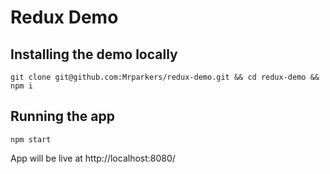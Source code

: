 # Redux Demo

## Installing the demo locally

```
git clone git@github.com:Mrparkers/redux-demo.git && cd redux-demo && npm i
```

## Running the app

```
npm start
```

App will be live at http://localhost:8080/

